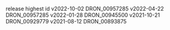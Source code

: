 release		highest id
v2022-10-02	DRON_00957285
v2022-04-22	DRON_00957285
v2022-01-28	DRON_00945500
v2021-10-21	DRON_00929779
v2021-08-12	DRON_00893875
